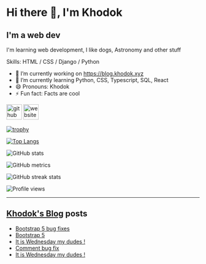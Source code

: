 # Hi there 👋, I'm Khodok

## I'm a web dev

I'm learning web development, I like dogs, Astronomy and other stuff

Skills: HTML / CSS / Django / Python

- 🔭 I’m currently working on https://blog.khodok.xyz
- 🌱 I’m currently learning Python, CSS, Typescript, SQL, React
- 😄 Pronouns: Khodok
- ⚡ Fun fact: Facts are cool

[<img src='https://cdn.jsdelivr.net/npm/simple-icons@3.0.1/icons/github.svg' alt='github' height='40'>](https://github.com/Khoding)
[<img src='https://cdn.jsdelivr.net/npm/simple-icons@3.0.1/icons/icloud.svg' alt='website' height='40'>](https://blog.khodok.xyz)

[![trophy](https://github-profile-trophy.vercel.app/?username=Khoding)](https://github.com/ryo-ma/github-profile-trophy)

[![Top Langs](https://github-readme-stats.vercel.app/api/top-langs/?username=Khoding)](https://github.com/anuraghazra/github-readme-stats)

![GitHub stats](https://github-readme-stats.vercel.app/api?username=Khoding&show_icons=true)  

![GitHub metrics](https://metrics.lecoq.io/Khoding)  

![GitHub streak stats](https://github-readme-streak-stats.herokuapp.com/?user=Khoding)  

![Profile views](https://gpvc.arturio.dev/Khoding)  

---

## [Khodok's Blog] posts

<!-- BLOG-POST-LIST:START -->
- [Bootstrap 5 bug fixes](https://blog.khodok.xyz/post/bootstrap-5-bug-fixes/)
- [Bootstrap 5](https://blog.khodok.xyz/post/bootstrap-5/)
- [It is Wednesday my dudes !](https://blog.khodok.xyz/post/it-is-wednesday-my-dudes-2/)
- [Comment bug fix](https://blog.khodok.xyz/post/comment-bug-fix/)
- [It is Wednesday my dudes !](https://blog.khodok.xyz/post/it-is-wednesday-my-dudes/)
<!-- BLOG-POST-LIST:END -->

[khodok's blog]: https://khoding.github.io/Khodirect/khoBlog "Khodok's Blog"
